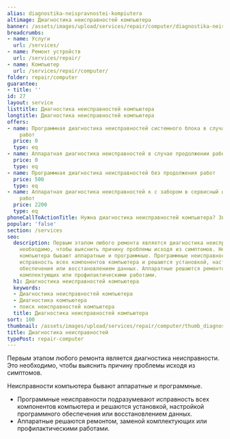 ```yaml
---
alias: diagnostika-neispravnostei-kompiutera
altimage: Диагностика неисправностей компьютера
banner: /assets/images/upload/services/repair/computer/diagnostika-neispravnostei-kompiutera.jpg
breadcrumbs:
- name: Услуги
  url: /services/
- name: Ремонт устройств
  url: /services/repair/
- name: Компьютер
  url: /services/repair/computer/
folder: repair/computer
guarantee:
- title: ''
id: 27
layout: service
listtitle: Диагностика неисправностей компьютера
longtitle: Диагностика неисправностей компьютера
offers:
- name: Программная диагностика неисправностей системного блока в случае продолжении
    работ
  price: 0
  type: eq
- name: Аппаратная диагностика неисправностей в случае продолжении работ
  price: 0
  type: eq
- name: Программная диагностика неисправностей без продолжения работ
  price: 500
  type: eq
- name: Аппаратная диагностика неисправностей к с забором в сервисный центр без продолжения
    работ
  price: 2200
  type: eq
phoneCallToActionTitle: Нужна диагностика неисправностей компьютера? Звоните!
popular: 'false'
section: /services
seo:
  description: Первым этапом любого ремонта является диагностика неисправности. Это
    необходимо, чтобы выяснить причину проблемы исходя из симптомов. Неисправности
    компьютера бывают аппаратные и программные. Программные неисправности подразумевают
    исправность всех компонентов компьютера и решаются установкой, настройкой программного
    обеспечения или восстановлением данных. Аппаратные решаются ремонтом, заменой
    комплектующих или профилактическими работами.
  h1: Диагностика неисправностей компьютера
  keywords:
  - Диагностика неисправностей компьютера
  - Диагностика компьютера
  - поиск неисправностей компьютера
  title: Диагностика неисправностей компьютера
sort: 100
thumbnail: /assets/images/upload/services/repair/computer/thumb_diagnostika-neispravnostei-kompiutera.jpg
title: Диагностика неисправностей
typePost: repair-computer
---
```

Первым этапом любого ремонта является диагностика неисправности. Это необходимо, чтобы выяснить причину проблемы исходя из симптомов.

Неисправности компьютера бывают аппаратные и программные.

* Программные неисправности подразумевают исправность всех компонентов компьютера и решаются установкой, настройкой программного обеспечения или восстановлением данных.
* Аппаратные решаются ремонтом, заменой комплектующих или профилактическими работами.
